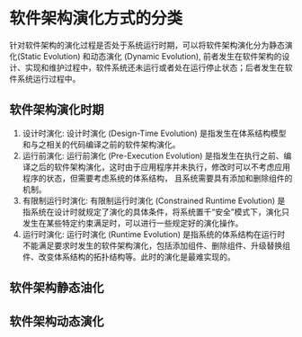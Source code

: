 # 软件架构演化方式的分类

针对软件架构的演化过程是否处于系统运行时期，可以将软件架构演化分为静态演化(Static Evolution) 和动态演化 (Dynamic Evolution), 前者发生在软件架构的设计、实现和维护过程中，软件系统还未运行或者处在运行停止状态；后者发生在软件系统运行过程中。

## 软件架构演化时期

1. 设计时演化: 设计时演化 (Design-Time Evolution) 是指发生在体系结构模型和与之相关的代码编译之前的软件架构演化。
2. 运行前演化: 运行前演化 (Pre-Execution Evolution) 是指发生在执行之前、编译之后的软件架构演化，这时由于应用程序并未执行，修改时可以不考虑应用程序的状态，但需要考虑系统的体系结构，
且系统需要具有添加和删除组件的机制。
3. 有限制运行时演化: 有限制运行时演化 (Constrained Runtime Evolution) 是指系统在设计时就规定了演化的具体条件，将系统置千“安全”模式下，演化只发生在某些特定约束满足时，可以进行一些规定好的演化操作。
4. 运行时演化: 运行时演化 (Runtime Evolution) 是指系统的体系结构在运行时不能满足要求时发生的软件架构演化，包括添加组件、删除组件、升级替换组件、改变体系结构的拓扑结构等。此时的演化是最难实现的。

## 软件架构静态油化

## 软件架构动态演化
